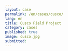 ```yaml
---
layout: case
permalink: /en/cases/cusco/
lang: en
title: Cusco Field Project
category: cases
published: true
image: cusco.jpg
submitted: 
---
```




